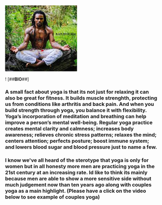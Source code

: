 ![Black Man](yoga.jpg) 

! [##**BIO**##]

### A small fact about yoga is that its not just for relaxing it can also be great for fitness. It builds muscle strenghth, protecting us from conditions like arthritis and back pain. And when you build strength through yoga, you balance it with flexibility. Yoga’s incorporation of meditation and breathing can help improve a person’s mental well-being. Regular yoga practice creates mental clarity and calmness; increases body awareness; relieves chronic stress patterns; relaxes the mind; centers attention; perfects posture; boost immune system; and lowers blood sugar and blood pressure just to name a few. 

### I know we've all heard of the sterotype that yoga is only for women but in all honesty more men are practicing yoga in the 21st century at an increasing rate. Id like to think its mainly because men are able to show a more sensitive side without much judgement now than ten years ago along with couples yoga as a main highlight. (Please have a click on the video below to see example of couples yoga)

